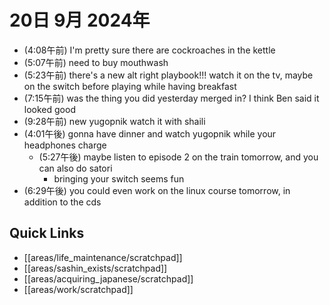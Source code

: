 # 20日 9月 2024年
- (4:08午前) I'm pretty sure there are cockroaches in the kettle
- (5:07午前) need to buy mouthwash
- (5:23午前) there's a new alt right playbook!!! watch it on the tv, maybe on the switch before playing while having breakfast
- (7:15午前) was the thing you did yesterday merged in? I think Ben said it looked good
- (9:28午前) new yugopnik watch it with shaili
- (4:01午後) gonna have dinner and watch yugopnik while your headphones charge
  - (5:27午後) maybe listen to episode 2 on the train tomorrow, and you can also do satori
    - bringing your switch seems fun
- (6:29午後) you could even work on the linux course tomorrow, in addition to the cds







 



## Quick Links
- [[areas/life_maintenance/scratchpad]]
- [[areas/sashin_exists/scratchpad]]
- [[areas/acquiring_japanese/scratchpad]]
- [[areas/work/scratchpad]]
